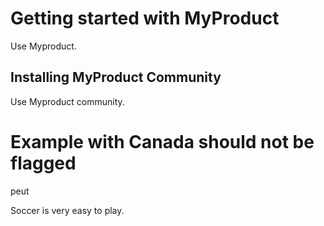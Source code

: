 # Getting started with MyProduct

Use Myproduct.

## Installing MyProduct Community

Use Myproduct community.

# Example with Canada should not be flagged

peut

Soccer is very easy to play.